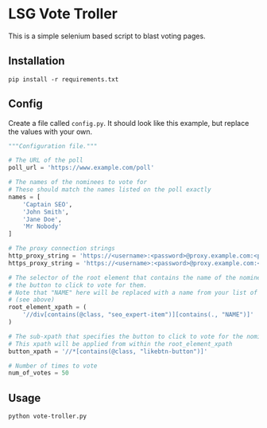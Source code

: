 # LSG Vote Troller
This is a simple selenium based script to blast voting pages. 

## Installation
`pip install -r requirements.txt`

## Config
Create a file called `config.py`. It should look like this example, but replace the values with your own.

```python
"""Configuration file."""

# The URL of the poll
poll_url = 'https://www.example.com/poll'

# The names of the nominees to vote for
# These should match the names listed on the poll exactly
names = [
    'Captain SEO',
    'John Smith',
    'Jane Doe',
    'Mr Nobody'
]

# The proxy connection strings
http_proxy_string = 'https://<username>:<password>@proxy.example.com:<port>'
https_proxy_string = 'https://<username>:<password>@proxy.example.com:<port>'

# The selector of the root element that contains the name of the nominee and
# the button to click to vote for them.
# Note that "NAME" here will be replaced with a name from your list of names
# (see above)
root_element_xpath = (
    '//div[contains(@class, "seo_expert-item")][contains(., "NAME")]'
)

# The sub-xpath that specifies the button to click to vote for the nominee
# This xpath will be applied from within the root_element_xpath
button_xpath = '//*[contains(@class, "likebtn-button")]'

# Number of times to vote
num_of_votes = 50
```

## Usage
`python vote-troller.py`
